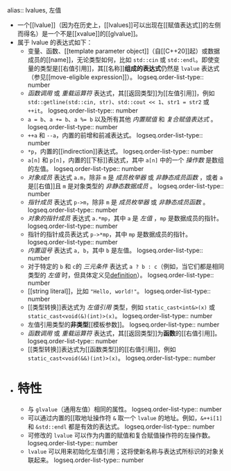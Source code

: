 alias:: lvalues, 左值

- 一个[[lvalue]]（因为在历史上，[[lvalues]]可以出现在[[赋值表达式]]的左侧而得名）是一个不是[[xvalue]]的[[glvalue]]。
- 属于 lvalue 的表达式如下：
	- 变量、函数、[[template parameter object]]（自[[C++20]]起）或数据成员的[[name]]，无论类型如何，比如 `std::cin` 或 `std::endl`。即使变量的类型是[[右值引用]]，其[[名称]]**组成的表达式**仍然是 `lvalue` 表达式（参见[[move-eligible expression]]）。
	  logseq.order-list-type:: number
	- *函数调用* 或 *重载运算符* 表达式，其[[返回类型]]为[[左值引用]]，例如`std::getline(std::cin, str)`、`std::cout << 1`、`str1 = str2` 或 `++it`。
	  logseq.order-list-type:: number
	- `a = b`、`a += b`、`a %= b` 以及所有其他 *内置赋值* 和 *复合赋值表达式* 。
	  logseq.order-list-type:: number
	- `++a` 和 `--a`，内置的前增和前减表达式。
	  logseq.order-list-type:: number
	- `*p`，内置的[[indirection]]表达式。
	  logseq.order-list-type:: number
	- `a[n]` 和 `p[n]`，内置的[[下标]]表达式，其中 `a[n]` 中的一个 *操作数* 是数组的左值。
	  logseq.order-list-type:: number
	- *对象成员* 表达式 `a.m`，除非 `m` 是 *成员枚举器* 或 *非静态成员函数* ，或者 `a` 是[[右值]]且 `m` 是对象类型的 *非静态数据成员* 。
	  logseq.order-list-type:: number
	- *指针成员* 表达式 `p->m`，除非 `m` 是 *成员枚举器* 或 *非静态成员函数* 。
	  logseq.order-list-type:: number
	- *对象的指针成员* 表达式 `a.*mp`，其中 `a` 是 *左值* ，`mp` 是数据成员的指针。
	  logseq.order-list-type:: number
	- 指针的指针成员表达式 `p->*mp`，其中 `mp` 是数据成员的指针。
	  logseq.order-list-type:: number
	- *内置逗号* 表达式 `a, b`，其中 `b` 是左值。
	  logseq.order-list-type:: number
	- 对于特定的 `b` 和 `c`的 *三元条件* 表达式 `a ? b : c`（例如，当它们都是相同类型的 *左值* 时，但具体定义见[definition](https://en.cppreference.com/w/cpp/language/operator_other#Conditional_operator)）。
	  logseq.order-list-type:: number
	- [[string literal]]，比如 `"Hello, world!"`。
	  logseq.order-list-type:: number
	- [[类型转换]]表达式为 *左值引用* 类型，例如 `static_cast<int&>(x)` 或 `static_cast<void(&)(int)>(x)`。
	  logseq.order-list-type:: number
	- 左值引用类型的**非类型**[[模板参数]]。
	  logseq.order-list-type:: number
	- *函数调用* 或 *重载运算符* 表达式，其[[返回类型]]为**函数**的[[右值引用]]。
	  logseq.order-list-type:: number
	- [[类型转换]]表达式为[[函数类型]]的[[右值引用]]，例如 `static_cast<void(&&)(int)>(x)`。
	  logseq.order-list-type:: number
- # 特性
	- 与 `glvalue`（通用左值）相同的属性。
	  logseq.order-list-type:: number
	- 可以通过内置的[[取地址操作符 `&` 取一个 `lvalue` 的地址。例如，`&++i[1]` 和 `&std::endl` 都是有效的表达式。
	  logseq.order-list-type:: number
	- 可修改的 `lvalue` 可以作为内置的赋值和复合赋值操作符的左操作数。
	  logseq.order-list-type:: number
	- `lvalue` 可以用来初始化左值引用；这将使新名称与表达式所标识的对象关联起来。
	  logseq.order-list-type:: number